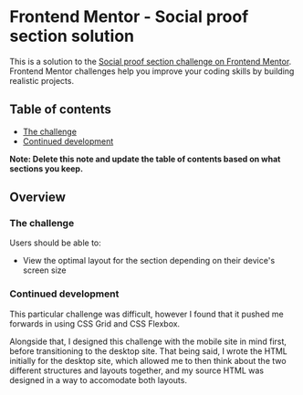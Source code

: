 # Frontend Mentor - Social proof section solution

This is a solution to the [Social proof section challenge on Frontend Mentor](https://www.frontendmentor.io/challenges/social-proof-section-6e0qTv_bA). Frontend Mentor challenges help you improve your coding skills by building realistic projects. 

## Table of contents

- [The challenge](#the-challenge)
- [Continued development](#continued-development)

**Note: Delete this note and update the table of contents based on what sections you keep.**

## Overview

### The challenge

Users should be able to:

- View the optimal layout for the section depending on their device's screen size

### Continued development

This particular challenge was difficult, however I found that it pushed me forwards in using CSS Grid and CSS Flexbox. 

Alongside that, I designed this challenge with the mobile site in mind first, before transitioning to the desktop site. That being said, I wrote the HTML initially for the desktop site, which allowed me to then think about the two different structures and layouts together, and my source HTML was designed in a way to accomodate both layouts.



